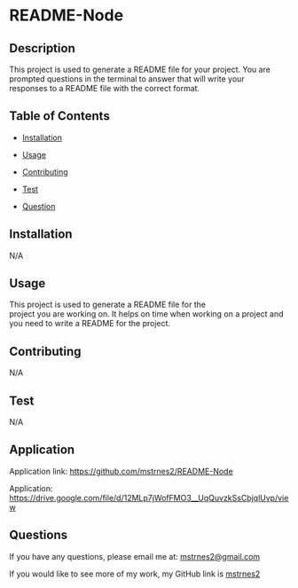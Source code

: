 
  # README-Node

  ## Description

  This project is used to generate a README file 
  for your project. You are prompted questions in the terminal to answer that will write your   
  responses to a README file with the correct format.


  ## Table of Contents

  - [Installation](#installation)
  - [Usage](#usage)
  
  - [Contributing](#contributing)
  - [Test](#test)
  - [Question](#questions)

  ## Installation

  N/A

  ## Usage

  This project is used to generate a README file for the       
  project you are working on. It helps on time when working on a project and you need to write a
   README for the project.

  ## Contributing

  N/A

  ## Test

  N/A

  ## Application

  Application link:
  https://github.com/mstrnes2/README-Node

  Application:
  https://drive.google.com/file/d/12MLp7jWofFMO3__UqQuvzkSsCbjqlUvp/view


  ## Questions

  If you have any questions, please email me at: mstrnes2@gmail.com

  If you would like to see more of my work, my GitHub link is [mstrnes2](https://github.com/mstrnes2)
